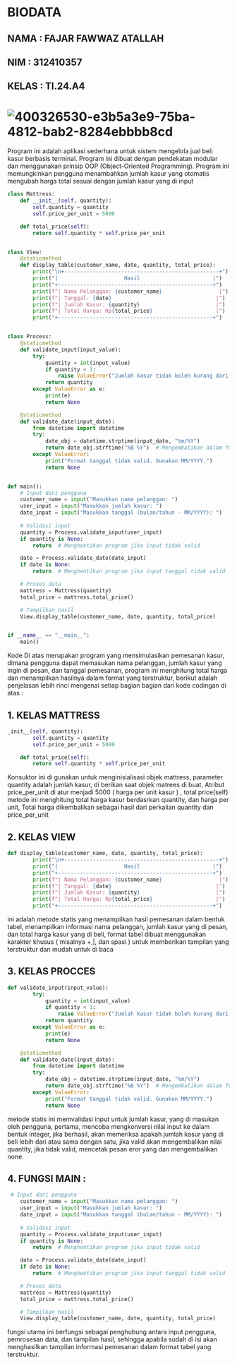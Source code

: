 # BIODATA
## NAMA : FAJAR FAWWAZ ATALLAH
## NIM : 312410357
## KELAS : TI.24.A4
# ![400326530-e3b5a3e9-75ba-4812-bab2-8284ebbbb8cd](https://github.com/user-attachments/assets/6091c2d7-6db9-48e3-9f1a-00421c2385b4)
Program ini adalah aplikasi sederhana untuk sistem mengelola jual beli kasur berbasis terminal. Program ini dibuat dengan pendekatan modular dan menggunakan prinsip OOP (Object-Oriented Programming). Program ini memungkinkan pengguna menambahkan jumlah kasur yang otomatis mengubah harga total sesuai dengan jumlah kasur yang di input
```PYTHON
class Mattress:
    def __init__(self, quantity):
        self.quantity = quantity
        self.price_per_unit = 5000

    def total_price(self):
        return self.quantity * self.price_per_unit


class View:
    @staticmethod
    def display_table(customer_name, date, quantity, total_price):
        print("\n+-------------------------------------------------+")
        print("|                     Hasil                       |")
        print("+-------------------------------------------------+")
        print(f"| Nama Pelanggan: {customer_name}                  |")
        print(f"| Tanggal: {date}                                 |")
        print(f"| Jumlah Kasur: {quantity}                        |")
        print(f"| Total Harga: Rp{total_price}                    |")
        print("+-------------------------------------------------+")


class Process:
    @staticmethod
    def validate_input(input_value):
        try:
            quantity = int(input_value)
            if quantity < 1:
                raise ValueError("Jumlah kasur tidak boleh kurang dari 1.")
            return quantity
        except ValueError as e:
            print(e)
            return None

    @staticmethod
    def validate_date(input_date):
        from datetime import datetime
        try:
            date_obj = datetime.strptime(input_date, "%m/%Y")
            return date_obj.strftime("%B %Y")  # Mengembalikan dalam format Bulan Tahun
        except ValueError:
            print("Format tanggal tidak valid. Gunakan MM/YYYY.")
            return None


def main():
    # Input dari pengguna
    customer_name = input("Masukkan nama pelanggan: ")
    user_input = input("Masukkan jumlah kasur: ")
    date_input = input("Masukkan tanggal (bulan/tahun - MM/YYYY): ")
    
    # Validasi input
    quantity = Process.validate_input(user_input)
    if quantity is None:
        return  # Menghentikan program jika input tidak valid

    date = Process.validate_date(date_input)
    if date is None:
        return  # Menghentikan program jika input tanggal tidak valid

    # Proses data
    mattress = Mattress(quantity)
    total_price = mattress.total_price()

    # Tampilkan hasil
    View.display_table(customer_name, date, quantity, total_price)


if __name__ == "__main__":
    main()
```
Kode Di atas merupakan program yang mensimulasikan pemesanan kasur, dimana pengguna dapat memasukan nama pelanggan, jumlah kasur yang ingin di pesan, dan tanggal pemesanan, program ini menghitung total harga dan menampilkan hasilnya dalam format yang terstruktur, berikut adalah penjelasan lebih rinci mengenai setiap bagian bagian dari kode codingan di atas : 

## 1. KELAS MATTRESS
```PYTHON
_init__(self, quantity):
        self.quantity = quantity
        self.price_per_unit = 5000

    def total_price(self):
        return self.quantity * self.price_per_unit
```
Konsuktor ini di gunakan untuk menginisialisasi objek mattress, parameter quantity adalah jumlah kasur, di berikan saat objek matrees di buat, Atribut  price_per_unit di atur menjadi 5000 ( harga per unit kasur ) , total price(self) metode ini menghitung total harga kasur berdasrkan quantity, dan harga per unit, Total harga dikembalikan sebagai hasil dari perkalian quantity dan price_per_unit
## 2. KELAS VIEW
```PYTHON
def display_table(customer_name, date, quantity, total_price):
        print("\n+-------------------------------------------------+")
        print("|                     Hasil                       |")
        print("+-------------------------------------------------+")
        print(f"| Nama Pelanggan: {customer_name}                  |")
        print(f"| Tanggal: {date}                                 |")
        print(f"| Jumlah Kasur: {quantity}                        |")
        print(f"| Total Harga: Rp{total_price}                    |")
        print("+-------------------------------------------------+")
```
ini adalah metode statis yang menampilkan hasil pemesanan dalam bentuk tabel, menampilkan informasi nama pelanggan, jumlah kasur yang di pesan, dan total harga kasur yang di beli, format tabel dibuat menggunakan karakter khusus ( misalnya +,|, dan spasi ) untuk memberikan tampilan yang terstruktur dan mudah untuk di baca
## 3. KELAS PROCCES
```python
def validate_input(input_value):
        try:
            quantity = int(input_value)
            if quantity < 1:
                raise ValueError("Jumlah kasur tidak boleh kurang dari 1.")
            return quantity
        except ValueError as e:
            print(e)
            return None

    @staticmethod
    def validate_date(input_date):
        from datetime import datetime
        try:
            date_obj = datetime.strptime(input_date, "%m/%Y")
            return date_obj.strftime("%B %Y")  # Mengembalikan dalam format Bulan Tahun
        except ValueError:
            print("Format tanggal tidak valid. Gunakan MM/YYYY.")
            return None
```
metode statis ini memvalidasi input untuk jumlah kasur, yang di masukan oleh pengguna, pertama, mencoba mengkonversi nilai input ke dalam bentuk integer, jika berhasil, akan memeriksa apakah jumlah kasur yang di beli lebih dari atau sama dengan satu, jika valid akan mengembalikan nilai quantity, jika tidak valid, mencetak pesan eror yang dan mengembalikan none. 
## 4. FUNGSI MAIN : 
```PYTHON
 # Input dari pengguna
    customer_name = input("Masukkan nama pelanggan: ")
    user_input = input("Masukkan jumlah kasur: ")
    date_input = input("Masukkan tanggal (bulan/tahun - MM/YYYY): ")
    
    # Validasi input
    quantity = Process.validate_input(user_input)
    if quantity is None:
        return  # Menghentikan program jika input tidak valid

    date = Process.validate_date(date_input)
    if date is None:
        return  # Menghentikan program jika input tanggal tidak valid

    # Proses data
    mattress = Mattress(quantity)
    total_price = mattress.total_price()

    # Tampilkan hasil
    View.display_table(customer_name, date, quantity, total_price)
```
fungsi utama ini berfungsi sebagai penghubung antara input pengguna, pemrosesan data, dan tampilan hasil, sehingga apabila sudah di isi akan menghasilkan tampilan informasi pemesanan dalam format tabel yang terstruktur. 
